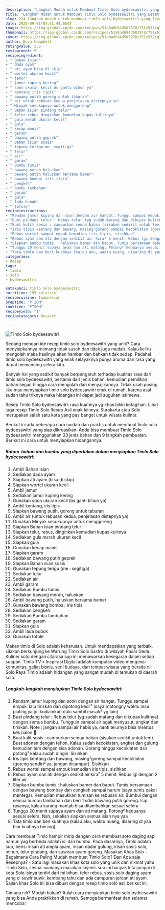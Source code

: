 ```yaml
---
description: "Langkah Mudah untuk Membuat Timlo Solo bydeesawitri yang Lezat"
title: "Langkah Mudah untuk Membuat Timlo Solo bydeesawitri yang Lezat"
slug: 224-langkah-mudah-untuk-membuat-timlo-solo-bydeesawitri-yang-lezat
date: 2020-09-01T04:41:44.654Z
image: https://img-global.cpcdn.com/recipes/51a0a8b94d503978/751x532cq70/timlo-solo-bydeesawitri-foto-resep-utama.jpg
thumbnail: https://img-global.cpcdn.com/recipes/51a0a8b94d503978/751x532cq70/timlo-solo-bydeesawitri-foto-resep-utama.jpg
cover: https://img-global.cpcdn.com/recipes/51a0a8b94d503978/751x532cq70/timlo-solo-bydeesawitri-foto-resep-utama.jpg
author: Dora Campbell
ratingvalue: 3.6
reviewcount: 5
recipeingredient:
- " Bahan Isian"
- " dada ayam"
- " ati ayam bisa di skip"
- " wortel ukuran kecil"
- " jamur"
- " jamur kuping kering"
- " soon ukuran kecil bs ganti bihun ya"
- " kentang iris tipis"
- " bawang putih goreng untuk taburan"
- " air untuk rebusan kedua penjelasan distepnya ya"
- " Minyak secukupnya untuk menggoreng"
- " Bahan isian pindang telur"
- " telur rebus dinginkan kemudian kupas kulitnya"
- " gula merah ukuran kecil"
- " gula"
- " kecap manis"
- " garam"
- " bawang putih geprek"
- " Bahan isian sosis"
- " tepung terigu me  segitiga"
- " telur"
- " air"
- " garam"
- " Bumbu tumis"
- " bawang merah haluskan"
- " bawang putih haluskan bersama bamer"
- " bawang bombai iris tipis"
- " cengkeh"
- " Bumbu tambahan"
- " garam"
- " gula"
- " lada bubuk"
- " totole"
recipeinstructions:
- "Rendam jamur kuping dan soon dengan air hangat. Tunggu sampai empuk, lalu tiriskan dan dipotong kecil² (saya motongny waktu mau plating ya jdi kudiamkan dulu sambil masak² yg lain)"
- "Buat pindang telur : Rebus telur (yg sudah matang dan dikupas kulitnya) dengan semua bumbu. Tungguin sampai air agak menyusut, angkat dan tiriskan. Note : jangan sampai air habis ya, nanti telurnya bisa meletus kek balon 🤣"
- "Buat kulit sosis : campurkan semua bahan (sisakan sedikit untuk lem). Buat adonan dengan teflon. Kalau sudah kecoklatan, angkat dan gulung kemudian lem dengan sisa adonan. Goreng hingga kecoklatan dan potong² kalau sudah dingin. Sisihkan"
- "Iris tipis kentang dan bawang, masing²goreng sampai kecoklatan (goreng sendiri² ya, jangan dicampur). Sisihkan"
- "Rebus wortel sampai empuk kemudian iris tipis, sisihkan"
- "Rebus ayam dan ati dengan sedikit air kira² 5 menit. Rebus lgi dengan 2 liter air."
- "Siapkan bumbu tumis : haluskan bamer dan baput. Tumis bersamaan dengan bawang bombay dan cengkeh sampai harum (saya tumis pakai mentega). Kemudian masukkan tumisan ke rebusan air. Bumbui dengan semua bumbu tambahan dan beri 1 sdm bawang putih goreng. Icip rasanya, kalau kurang mantab bisa ditambahkan sesuai selera."
- "Tunggu 20 menit supaya ayam dan ati matang. Potong² keduanya sesuai selera. Nah, sekalian siapkan semua isian nya yaa"
- "Tata timlo dan beri kuahnya (kalau aku, waktu nuang, disaring dl yaa biar kuahnya bening)"
categories:
- Resep
tags:
- timlo
- solo
- bydeesawitri

katakunci: timlo solo bydeesawitri 
nutrition: 155 calories
recipecuisine: Indonesian
preptime: "PT20M"
cooktime: "PT50M"
recipeyield: "1"
recipecategory: Dessert

---
```



![Timlo Solo bydeesawitri](https://img-global.cpcdn.com/recipes/51a0a8b94d503978/751x532cq70/timlo-solo-bydeesawitri-foto-resep-utama.jpg)

Sedang mencari ide resep timlo solo bydeesawitri yang unik? Cara menyiapkannya memang tidak susah dan tidak juga mudah. Kalau keliru mengolah maka hasilnya akan hambar dan bahkan tidak sedap. Padahal timlo solo bydeesawitri yang enak selayaknya punya aroma dan rasa yang dapat memancing selera kita.

Banyak hal yang sedikit banyak berpengaruh terhadap kualitas rasa dari timlo solo bydeesawitri, pertama dari jenis bahan, kemudian pemilihan bahan segar, hingga cara mengolah dan menyajikannya. Tidak usah pusing jika mau menyiapkan timlo solo bydeesawitri enak di rumah, karena asal sudah tahu triknya maka hidangan ini dapat jadi suguhan istimewa.

Resep Timlo Solo bydeesawitri. rasa kuahnya yg khas bikin ketagihan. Lihat juga resep Timlo Solo Resep Asli enak lainnya. Surakarta atau Solo merupakan salah satu kota yang pas banget untuk wisata kuliner.


Berikut ini ada beberapa cara mudah dan praktis untuk membuat timlo solo bydeesawitri yang siap dikreasikan. Anda bisa membuat Timlo Solo bydeesawitri menggunakan 33 jenis bahan dan 9 langkah pembuatan. Berikut ini cara untuk menyiapkan hidangannya.

<!--inarticleads1-->

##### Bahan-bahan dan bumbu yang diperlukan dalam menyiapkan Timlo Solo bydeesawitri:

1. Ambil  Bahan Isian
1. Sediakan  dada ayam
1. Siapkan  ati ayam (bisa di skip)
1. Siapkan  wortel ukuran kecil
1. Ambil  jamur
1. Sediakan  jamur kuping kering
1. Gunakan  soon ukuran kecil (bs ganti bihun ya)
1. Ambil  kentang, iris tipis
1. Siapkan  bawang putih, goreng untuk taburan
1. Ambil  air (untuk rebusan kedua, penjelasan distepnya ya)
1. Gunakan  Minyak secukupnya untuk menggoreng
1. Siapkan  Bahan isian pindang telur
1. Siapkan  telur, rebus, dinginkan kemudian kupas kulitnya
1. Sediakan  gula merah ukuran kecil
1. Siapkan  gula
1. Gunakan  kecap manis
1. Siapkan  garam
1. Sediakan  bawang putih geprek
1. Siapkan  Bahan isian sosis
1. Gunakan  tepung terigu (me : segitiga)
1. Sediakan  telur
1. Sediakan  air
1. Ambil  garam
1. Sediakan  Bumbu tumis
1. Sediakan  bawang merah, haluskan
1. Ambil  bawang putih, haluskan bersama bamer
1. Gunakan  bawang bombai, iris tipis
1. Sediakan  cengkeh
1. Sediakan  Bumbu tambahan
1. Sediakan  garam
1. Siapkan  gula
1. Ambil  lada bubuk
1. Gunakan  totole


Makan timlo di Solo adalah keharusan. Untuk mendapatkan yang terbaik, silakan berkunjung ke Warung Timlo Solo Sastro di wilayah Pasar Gede. Kuliner soto dengan citarasa sup ini menawarkan kesegaran dalam setiap suapan. Timlo TV » Inspirasi Digital adalah kumpulan video mengenai komunitas, geliat bisnis, seni budaya, dan tempat wisata yang berada di Solo Raya Timlo adalah hidangan yang sangat mudah di temukan di daerah solo. 

<!--inarticleads2-->

##### Langkah-langkah menyiapkan Timlo Solo bydeesawitri:

1. Rendam jamur kuping dan soon dengan air hangat. Tunggu sampai empuk, lalu tiriskan dan dipotong kecil² (saya motongny waktu mau plating ya jdi kudiamkan dulu sambil masak² yg lain)
1. Buat pindang telur : Rebus telur (yg sudah matang dan dikupas kulitnya) dengan semua bumbu. Tungguin sampai air agak menyusut, angkat dan tiriskan. Note : jangan sampai air habis ya, nanti telurnya bisa meletus kek balon 🤣
1. Buat kulit sosis : campurkan semua bahan (sisakan sedikit untuk lem). Buat adonan dengan teflon. Kalau sudah kecoklatan, angkat dan gulung kemudian lem dengan sisa adonan. Goreng hingga kecoklatan dan potong² kalau sudah dingin. Sisihkan
1. Iris tipis kentang dan bawang, masing²goreng sampai kecoklatan (goreng sendiri² ya, jangan dicampur). Sisihkan
1. Rebus wortel sampai empuk kemudian iris tipis, sisihkan
1. Rebus ayam dan ati dengan sedikit air kira² 5 menit. Rebus lgi dengan 2 liter air.
1. Siapkan bumbu tumis : haluskan bamer dan baput. Tumis bersamaan dengan bawang bombay dan cengkeh sampai harum (saya tumis pakai mentega). Kemudian masukkan tumisan ke rebusan air. Bumbui dengan semua bumbu tambahan dan beri 1 sdm bawang putih goreng. Icip rasanya, kalau kurang mantab bisa ditambahkan sesuai selera.
1. Tunggu 20 menit supaya ayam dan ati matang. Potong² keduanya sesuai selera. Nah, sekalian siapkan semua isian nya yaa
1. Tata timlo dan beri kuahnya (kalau aku, waktu nuang, disaring dl yaa biar kuahnya bening)


Cara membuat Timlo hampir mirip dengan cara membuat soto daging sapi namun yag berbeda adalah isi dan bumbu. Pada dasarnya, Timlo adalah sup, berisi irisan ati ampla ayam, irisan dadar gulung, irisan sosis solo, mihun, telur pindang, dan suwiran ayam goreng. Masakan Khas Solo - Bagaimana Cara Paling Mudah membuat Timlo Solo? Dan Apa saja Resepnya? - Satu lagi masakan khas kota solo yang unik dan nikmat yaitu Timlo Solo, sesuai namanya masakan sejenis sup ini banyak kita jumpai di kota Solo isinya terdiri dari mi bihun, telor rebus, sosis solo daging ayam yang di suwir suwir, kembang tahu dan ada campuran jeroan ati ayam. Sajian khas Solo ini bisa dibuat dengan resep timlo solo asli berikut ini. 

Gimana nih? Mudah bukan? Itulah cara menyiapkan timlo solo bydeesawitri yang bisa Anda praktikkan di rumah. Semoga bermanfaat dan selamat mencoba!
